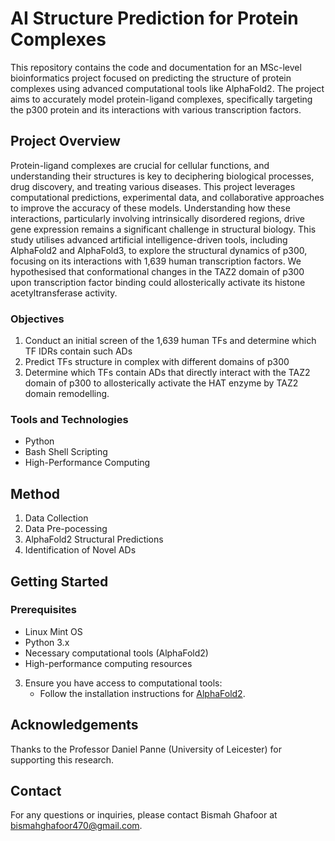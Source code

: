 # AI Structure Prediction for Protein Complexes

This repository contains the code and documentation for an MSc-level bioinformatics project focused on predicting the structure of protein complexes using advanced computational tools like AlphaFold2. The project aims to accurately model protein-ligand complexes, specifically targeting the p300 protein and its interactions with various transcription factors.

## Project Overview

Protein-ligand complexes are crucial for cellular functions, and understanding their structures is key to deciphering biological processes, drug discovery, and treating various diseases. This project leverages computational predictions, experimental data, and collaborative approaches to improve the accuracy of these models. Understanding how these interactions, particularly involving intrinsically disordered regions, drive gene expression remains a significant challenge in structural biology. This study utilises advanced artificial intelligence-driven tools, including AlphaFold2 and AlphaFold3, to explore the structural dynamics of p300, focusing on its interactions with 1,639 human transcription factors. We hypothesised that conformational changes in the TAZ2 domain of p300 upon transcription factor binding could allosterically activate its histone acetyltransferase activity. 

### Objectives
1. Conduct an initial screen of the 1,639 human TFs and determine which TF IDRs contain such ADs
2. Predict TFs structure in complex with different domains of p300
3. Determine which TFs contain ADs that directly interact with the TAZ2 domain of p300 to allosterically activate the HAT enzyme by TAZ2 domain remodelling.

### Tools and Technologies
- Python
- Bash Shell Scripting
- High-Performance Computing

## Method
1. Data Collection
2. Data Pre-pocessing
3. AlphaFold2 Structural Predictions
4. Identification of Novel ADs

## Getting Started

### Prerequisites
- Linux Mint OS
- Python 3.x
- Necessary computational tools (AlphaFold2)
- High-performance computing resources

3. Ensure you have access to computational tools:
    - Follow the installation instructions for [AlphaFold2](https://github.com/deepmind/alphafold).

## Acknowledgements
Thanks to the Professor Daniel Panne (University of Leicester) for supporting this research.

## Contact

For any questions or inquiries, please contact Bismah Ghafoor at bismahghafoor470@gmail.com.
